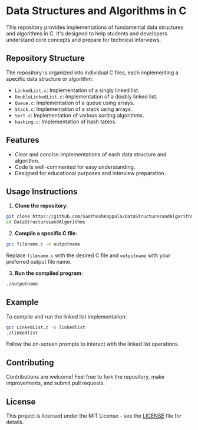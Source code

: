 # Data Structures and Algorithms in C

This repository provides implementations of fundamental data structures and algorithms in C. It's designed to help students and developers understand core concepts and prepare for technical interviews.

## Repository Structure

The repository is organized into individual C files, each implementing a specific data structure or algorithm:

* `LinkedList.c`: Implementation of a singly linked list.
* `DoubleLinkedList.c`: Implementation of a doubly linked list.
* `Queue.c`: Implementation of a queue using arrays.
* `Stack.c`: Implementation of a stack using arrays.
* `Sort.c`: Implementation of various sorting algorithms.
* `hashing.c`: Implementation of hash tables.

## Features

* Clear and concise implementations of each data structure and algorithm.
* Code is well-commented for easy understanding.
* Designed for educational purposes and interview preparation.

## Usage Instructions

1. **Clone the repository**:

```bash
git clone https://github.com/SanthoshKappala/DataStructuresandAlgorithms.git
cd DataStructuresandAlgorithms
```

2. **Compile a specific C file**:

```bash
gcc filename.c -o outputname
```

Replace `filename.c` with the desired C file and `outputname` with your preferred output file name.

3. **Run the compiled program**:

```bash
./outputname
```

## Example

To compile and run the linked list implementation:

```bash
gcc LinkedList.c -o linkedlist
./linkedlist
```

Follow the on-screen prompts to interact with the linked list operations.

## Contributing

Contributions are welcome! Feel free to fork the repository, make improvements, and submit pull requests.

## License

This project is licensed under the MIT License - see the [LICENSE](LICENSE) file for details.

